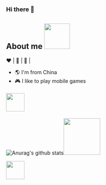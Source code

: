 ### Hi there 👋

## About me  <img src="https://raw.githubusercontent.com/alexnaiman/alexnaiman/master/resources/PusheenCompute.gif" width="70px" />

:heart:  | :black_heart:  | :blue_heart: |

- :earth_americas: I'm from China
- :video_game: I like to play  mobile games 



#### <img src="https://media.giphy.com/media/VgCDAzcKvsR6OM0uWg/giphy.gif" width="50"> 

![Anurag's github stats](https://github-readme-stats.vercel.app/api?username=sorgenkind859&show_icons=true&theme=tokyonight)<img src="https://media.giphy.com/media/WUlplcMpOCEmTGBtBW/giphy.gif" width="100">

 <img src="https://raw.githubusercontent.com/alexnaiman/alexnaiman/master/resources/bongocat.gif" width="50px" />





   
